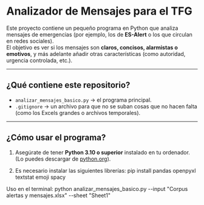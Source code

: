 # Analizador de Mensajes para el TFG

Este proyecto contiene un pequeño programa en Python que analiza mensajes de emergencias (por ejemplo, los de **ES-Alert** o los que circulan en redes sociales).  
El objetivo es ver si los mensajes son **claros, concisos, alarmistas o emotivos**, y más adelante añadir otras características (como autoridad, urgencia controlada, etc.).

---

## ¿Qué contiene este repositorio?

- `analizar_mensajes_basico.py` → el programa principal.  
- `.gitignore` → un archivo para que no se suban cosas que no hacen falta (como los Excels grandes o archivos temporales).

---

## ¿Cómo usar el programa?

1. Asegúrate de tener **Python 3.10 o superior** instalado en tu ordenador.  
   (Lo puedes descargar de [python.org](https://www.python.org/)).  

2. Es necesario instalar las siguientes librerías:
    pip install pandas openpyxl textstat emoji spacy

Uso en el terminal:
    python analizar_mensajes_basico.py --input "Corpus alertas y mensajes.xlsx" --sheet "Sheet1"